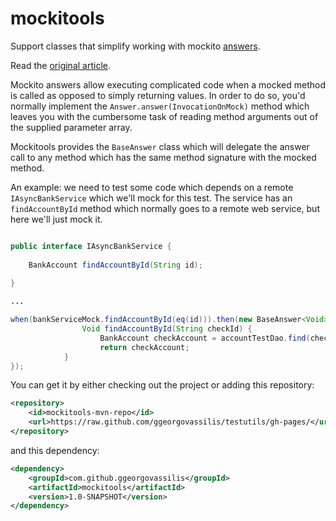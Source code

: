 mockitools
=================

Support classes that simplify working with mockito [answers](http://docs.mockito.googlecode.com/hg/1.9.5/org/mockito/stubbing/Answer.html).

Read the [original article](http://georgovassilis.blogspot.com/2012/07/compact-mockito-shorter-answer-notation.html).

Mockito answers allow executing complicated code when a mocked method is called as opposed to simply returning values. In order to do so,
you'd normally implement the ```Answer.answer(InvocationOnMock)``` method which leaves you with the cumbersome task of reading method
arguments out of the supplied parameter array.

Mockitools provides the ```BaseAnswer``` class which will delegate the answer call to any method which has the same method signature with the
mocked method.

An example: we need to test some code which depends on a remote ```IAsyncBankService``` which we'll mock for this test.
The service has an ```findAccountById``` method which normally goes to a remote web service, but here we'll just mock it.

```java

public interface IAsyncBankService {
	
	BankAccount findAccountById(String id);
	
}

...

when(bankServiceMock.findAccountById(eq(id))).then(new BaseAnswer<Void>() {
				Void findAccountById(String checkId) {
					BankAccount checkAccount = accountTestDao.find(checkId);
					return checkAccount;
			}
});


```

You can get it by either checking out the project or adding this repository:

```xml
<repository>
	<id>mockitools-mvn-repo</id>
	<url>https://raw.github.com/ggeorgovassilis/testutils/gh-pages/</url>
</repository>
```

and this dependency:

```xml
<dependency>
	<groupId>com.github.ggeorgovassilis</groupId>
	<artifactId>mockitools</artifactId>
	<version>1.0-SNAPSHOT</version>
</dependency>
```
